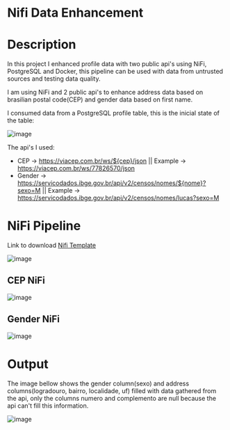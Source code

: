 # Nifi Data Enhancement

# Description

In this project I enhanced profile data with two public api's using NiFi, PostgreSQL and Docker, this pipeline can be used with data from untrusted sources and testing data quality.

I am using NiFi and 2 public api's to enhance address data based on brasilian postal code(CEP) and gender data based on first name.

I consumed data from a PostgreSQL profile table, this is the inicial state of the table:

![image](https://user-images.githubusercontent.com/84144559/172464615-f49199b1-8840-48fe-8413-958850c0701d.png)

The api's I used:

- CEP -> https://viacep.com.br/ws/${cep}/json || Example -> https://viacep.com.br/ws/77826570/json
- Gender -> https://servicodados.ibge.gov.br/api/v2/censos/nomes/${nome}?sexo=M || Example -> https://servicodados.ibge.gov.br/api/v2/censos/nomes/lucas?sexo=M

# NiFi Pipeline

Link to download [Nifi Template](https://github.com/lucasjmorgado/DE-NiFi-CEP/blob/main/data_enhance_final.xml)

![image](https://user-images.githubusercontent.com/84144559/172483504-75e18c1e-c4b8-45d6-8954-56349c25332c.png)

## CEP NiFi

![image](https://user-images.githubusercontent.com/84144559/172464940-74c3864b-f0d7-46d2-95af-d4b8cf29c764.png)

## Gender NiFi

![image](https://user-images.githubusercontent.com/84144559/172465093-c607f18e-ca38-4a15-8686-77e3a975642d.png)

# Output

The image bellow shows the gender column(sexo) and address columns(logradouro, bairro, localidade, uf) filled with data gathered from the api, only the columns numero and complemento are null because the api can't fill this information.

![image](https://user-images.githubusercontent.com/84144559/172466236-4460504d-6fab-4114-b73a-41d6957ab3e5.png)



